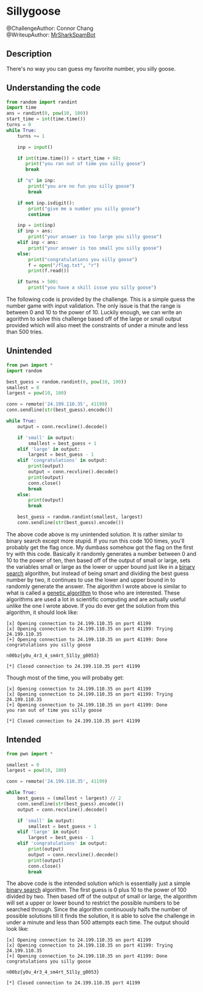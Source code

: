 # Sillygoose
@ChallengeAuthor: Connor Chang\
@WriteupAuthor: [MrSharkSpamBot]

## Description
There's no way you can guess my favorite number, you silly goose. 

## Understanding the code
```py
from random import randint
import time
ans = randint(0, pow(10, 100))
start_time = int(time.time())
turns = 0
while True:
    turns += 1

    inp = input()

    if int(time.time()) > start_time + 60:
       print("you ran out of time you silly goose") 
       break

    if "q" in inp:
        print("you are no fun you silly goose")
        break

    if not inp.isdigit():
        print("give me a number you silly goose")
        continue

    inp = int(inp)
    if inp > ans:
        print("your answer is too large you silly goose")
    elif inp < ans:
        print("your answer is too small you silly goose")
    else:
        print("congratulations you silly goose")
        f = open("/flag.txt", "r")
        print(f.read())

    if turns > 500:
        print("you have a skill issue you silly goose")
```
The following code is provided by the challenge. This is a simple guess the number game with input validation. The only issue is that the range is between 0 and 10 to the power of 10. Luckily enough, we can write an agorithm to solve this challenge based off of the large or small output provided which will also meet the constraints of under a minute and less than 500 tries.

## Unintended
```py
from pwn import *
import random

best_guess = random.randint(0, pow(10, 100))
smallest = 0
largest = pow(10, 100)

conn = remote('24.199.110.35', 41199)
conn.sendline(str(best_guess).encode())

while True:
    output = conn.recvline().decode()

    if 'small' in output:
        smallest = best_guess + 1
    elif 'large' in output:
        largest = best_guess - 1
    elif 'congratulations' in output:
        print(output)
        output = conn.recvline().decode()
        print(output)
        conn.close()
        break
    else:
        print(output)
        break

    best_guess = random.randint(smallest, largest)
    conn.sendline(str(best_guess).encode())
```
The above code above is my unintended solution. It is rather similar to binary search except more stupid. If you run this code 100 times, you'll probably get the flag once. My dumbass somehow got the flag on the first try with this code. Basically it randomly generates a number between 0 and 10 to the power of ten, then based off of the output of small or large, sets the variables small or large as the lower or upper bound just like in a [binary search] algorithm, but instead of being smart and dividing the best guess number by two, it continues to use the lower and upper bound in to randomly generate the answer. The algorithm I wrote above is similar to what is called a [genetic algorithm] to those who are interested. These algorithms are used a lot in scientific computing and are actually useful unlike the one I wrote above. If you do ever get the solution from this algorithm, it should look like:
```
[x] Opening connection to 24.199.110.35 on port 41199
[x] Opening connection to 24.199.110.35 on port 41199: Trying 24.199.110.35
[+] Opening connection to 24.199.110.35 on port 41199: Done
congratulations you silly goose

n00bz{y0u_4r3_4_sm4rt_51l1y_g0053}

[*] Closed connection to 24.199.110.35 port 41199
```
Though most of the time, you will probaby get:
```
[x] Opening connection to 24.199.110.35 on port 41199
[x] Opening connection to 24.199.110.35 on port 41199: Trying 24.199.110.35
[+] Opening connection to 24.199.110.35 on port 41199: Done
you ran out of time you silly goose

[*] Closed connection to 24.199.110.35 port 41199
```

## Intended
```py
from pwn import *

smallest = 0
largest = pow(10, 100)

conn = remote('24.199.110.35', 41199)

while True:
    best_guess = (smallest + largest) // 2
    conn.sendline(str(best_guess).encode())
    output = conn.recvline().decode()

    if 'small' in output:
        smallest = best_guess + 1
    elif 'large' in output:
        largest = best_guess - 1
    elif 'congratulations' in output:
        print(output)
        output = conn.recvline().decode()
        print(output)
        conn.close()
        break
```
The above code is the intended solution which is essentially just a simple [binary search] algorithm. The first guess is 0 plus 10 to the power of 100 divided by two. Then based off of the output of small or large, the algorithm will set a upper or lower bound to restrict the possible numbers to be searched through. Since the algorithm continuously halfs the number of possible solutions till it finds the solution, it is able to solve the challenge in under a minute and less than 500 attempts each time. The output should look like:
```
[x] Opening connection to 24.199.110.35 on port 41199
[x] Opening connection to 24.199.110.35 on port 41199: Trying 24.199.110.35
[+] Opening connection to 24.199.110.35 on port 41199: Done
congratulations you silly goose

n00bz{y0u_4r3_4_sm4rt_51l1y_g0053}

[*] Closed connection to 24.199.110.35 port 41199
```

[MrSharkSpamBot]: https://github.com/MrSharkSpamBot
[genetic algorithm]: https://www.mathworks.com/help/gads/what-is-the-genetic-algorithm.html
[binary search]: https://www.geeksforgeeks.org/binary-search/
